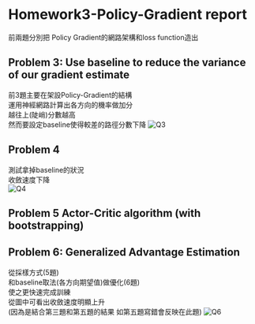 

# Homework3-Policy-Gradient report

前兩題分別把 Policy Gradient的網路架構和loss function造出

## Problem 3: Use baseline to reduce the variance of our gradient estimate
前3題主要在架設Policy-Gradient的結構  
運用神經網路計算出各方向的機率做加分  
越往上(陡峭)分數越高  
然而要設定baseline使得較差的路徑分數下降
![Q3](https://github.com/w95wayne10/homework3-policy-gradient/blob/master/photo/Q3)

## Problem 4  
測試拿掉baseline的狀況  
收斂速度下降  
![Q4](https://github.com/w95wayne10/homework3-policy-gradient/blob/master/photo/Q4)

## Problem 5 Actor-Critic algorithm (with bootstrapping)
## Problem 6: Generalized Advantage Estimation
從採樣方式(5題)  
和baseline取法(各方向期望值)做優化(6題)  
使之更快速完成訓練  
從圖中可看出收斂速度明顯上升  
(因為是結合第三題和第五題的結果 如第五題寫錯會反映在此題)
![Q6](https://github.com/w95wayne10/homework3-policy-gradient/blob/master/photo/Q6)
